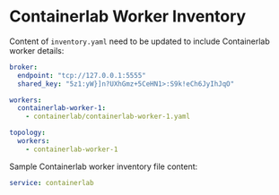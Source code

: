 # Containerlab Worker Inventory

Content of `inventory.yaml` need to be updated to include Containerlab worker details:

``` yaml title="inventory.yaml"
broker: 
  endpoint: "tcp://127.0.0.1:5555" 
  shared_key: "5z1:yW}]n?UXhGmz+5CeHN1>:S9k!eCh6JyIhJqO"

workers:
  containerlab-worker-1: 
    - containerlab/containerlab-worker-1.yaml

topology: 
  workers: 
    - containerlab-worker-1
```

Sample Containerlab worker inventory file content:

``` yaml title="containerlab/containerlab-worker-1.yaml"
service: containerlab
```